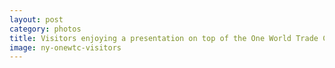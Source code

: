 ```yaml
---
layout: post
category: photos
title: Visitors enjoying a presentation on top of the One World Trade Center, New York City.
image: ny-onewtc-visitors
---
```

